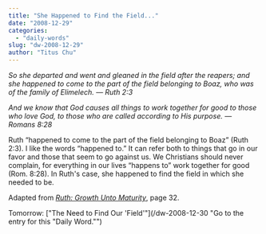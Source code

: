 ```yaml
---
title: "She Happened to Find the Field..."
date: "2008-12-29"
categories: 
  - "daily-words"
slug: "dw-2008-12-29"
author: "Titus Chu"
---
```


_So she departed and went and gleaned in the field after the reapers; and she happened to come to the part of the field belonging to Boaz, who was of the family of Elimelech. — Ruth 2:3_

_And we know that God causes all things to work together for good to those who love God, to those who are called according to His purpose. — Romans 8:28_

Ruth “happened to come to the part of the field belonging to Boaz” (Ruth 2:3). I like the words “happened to.” It can refer both to things that go in our favor and those that seem to go against us. We Christians should never complain, for everything in our lives “happens to” work together for good (Rom. 8:28). In Ruth's case, she happened to find the field in which she needed to be.

Adapted from [_Ruth: Growth Unto Maturity_](book-ruth/), page 32.

Tomorrow: ["The Need to Find Our 'Field'"](/dw-2008-12-30 "Go to the entry for this "Daily Word."")
